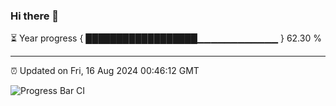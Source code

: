 ### Hi there 👋

⏳ Year progress { ██████████████████▁▁▁▁▁▁▁▁▁▁▁▁ } 62.30 %

---

⏰ Updated on Fri, 16 Aug 2024 00:46:12 GMT

![Progress Bar CI](https://github.com/code-lakshay/GitHub-Actions-Demo/workflows/Progress%20Bar%20CI/badge.svg)
